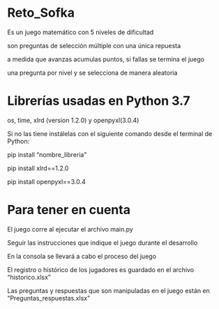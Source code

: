 # Reto_Sofka

Es un juego matemático con 5 niveles de dificultad

son preguntas de selección múltiple con una única repuesta

a medida que avanzas acumulas puntos, si fallas se termina el juego

una pregunta por nivel y se selecciona de manera aleatoria 

# Librerías usadas en Python 3.7
os, time, xlrd (version 1.2.0) y openpyxl(3.0.4) 

Si no las tiene instálelas con el siguiente comando desde el terminal de Python:

pip install “nombre_libreria”

pip install xlrd==1.2.0

pip install openpyxl==3.0.4

# Para tener en cuenta
El juego corre al ejecutar el archivo main.py

Seguir las instrucciones que indique el juego durante el desarrollo

En la consola se llevará a cabo el proceso del juego

El registro o histórico de los jugadores es guardado en el archivo “historico.xlsx”

Las preguntas y respuestas que son manipuladas en el juego están en “Preguntas_respuestas.xlsx”

